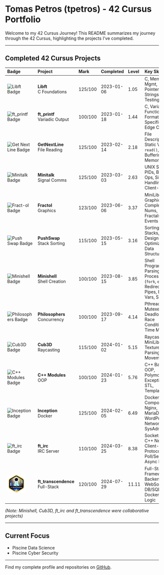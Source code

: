 # Tomas Petros (tpetros) - 42 Cursus Portfolio

Welcome to my 42 Cursus Journey! This README summarizes my journey through the 42 Cursus, highlighting the projects I've completed.

---

## Completed 42 Cursus Projects

| Badge | Project                 | Mark    | Completed    | Level | Key Skills                                                                                                       | Repository                                                      |
| :---- | :---------------------- | :------ | :----------- | :---- | :--------------------------------------------------------------------------------------------------------------- | :-------------------------------------------------------------- |
| <img src="https://raw.githubusercontent.com/tom-peter12/tom-peter12/main/badges/libft.png" width="60" alt="Libft Badge"> | **Libft** <br/> C Foundations | 125/100 | 2023-01-06   | 1.05  | C, Memory Mgmt, Pointers, Lists, Strings, Testing                                                                | [01-libft](https://github.com/tom-peter12/01-libft)             |
| <img src="https://raw.githubusercontent.com/tom-peter12/tom-peter12/main/badges/printf.png" width="60" alt="ft_printf Badge"> | **ft_printf** <br/> Variadic Output | 100/100 | 2023-01-18   | 1.44  | C, Variadic Functions, Format Specifiers, Edge Cases                                                             | [02-ft_printf](https://github.com/tom-peter12/02-ft_printf)         |
| <img src="https://raw.githubusercontent.com/tom-peter12/tom-peter12/main/badges/gnl.png" width="60" alt="Get Next Line Badge"> | **GetNextLine** <br/> File Reading | 125/100 | 2023-02-14   | 2.18  | File Descriptors, Static Vars, `read()`, Buffering, Memory Mgmt                                                  | [03-get_next_line](https://github.com/tom-peter12/03-get_next_line) |
| <img src="https://raw.githubusercontent.com/tom-peter12/tom-peter12/main/badges/minitalk.png" width="60" alt="Minitalk Badge"> | **Minitalk** <br/> Signal Comms | 125/100 | 2023-03-03   | 2.63  | UNIX Signals, PIDs, Bitwise Ops, Signal Handling, Client-Server                                                  | [04-minitalk](https://github.com/tom-peter12/04-minitalk)             |
| <img src="https://raw.githubusercontent.com/tom-peter12/tom-peter12/main/badges/fractol.png" width="60" alt="Fract-ol Badge"> | **Fractol** <br/> Graphics | 123/100 | 2023-06-06   | 3.37  | MiniLibX, Graphics, Complex Nums, Fractals, Events                                                               | [05-fractol](https://github.com/tom-peter12/05-fractol)             |
| <img src="https://raw.githubusercontent.com/tom-peter12/tom-peter12/main/badges/pushswap.png" width="60" alt="Push Swap Badge"> | **PushSwap** <br/> Stack Sorting | 115/100 | 2023-05-15   | 3.16  | Sorting Algos, Stacks, Algo Design, Optimization, Data Structures                                                | [06-push_swap](https://github.com/tom-peter12/06-push_swap)         |
| <img src="https://raw.githubusercontent.com/tom-peter12/tom-peter12/main/badges/minishell.png" width="60" alt="Minishell Badge"> | **Minishell** <br/> Shell Creation | 100/100 | 2023-08-15  | 3.85 | Shell Programming, Parsing, Process Mgmt (`fork`, `execve`), Redirections, Pipes, Env Vars, Signals               | [07-minishell](https://github.com/tom-peter12/07-minishell)      |
| <img src="https://raw.githubusercontent.com/tom-peter12/tom-peter12/main/badges/philo.png" width="60" alt="Philosophers Badge"> | **Philosophers** <br/> Concurrency | 100/100 | 2023-09-17   | 4.14  | Pthreads, Mutexes, Deadlocks, Race Conditions, Time Mgmt                                                         | [08-philo](https://github.com/tom-peter12/08-philo)                 |
| <img src="https://raw.githubusercontent.com/tom-peter12/tom-peter12/main/badges/cub3D.png" width="60" alt="Cub3D Badge"> | **Cub3D** <br/> Raycasting | 115/100 | 2024-01-02   | 5.15  | Raycasting, MiniLibX, Textures, Parsing, Movement                                                                | [09-cub3D](https://github.com/tom-peter12/09-cub3D)                 |
| <img src="https://raw.githubusercontent.com/tom-peter12/tom-peter12/main/badges/cppe.png" width="60" alt="C++ Modules Badge"> | **C++ Modules** <br/> OOP | 100/100 | 2024-01-23   | 5.76  | C++ Basics, OOP, Polymorphism, Exceptions, STL, Templates                                                        | [10-cpp](https://github.com/tom-peter12/10-cpp)                 |
| <img src="https://raw.githubusercontent.com/tom-peter12/tom-peter12/main/badges/inceptionm.png" width="60" alt="Inception Badge"> | **Inception** <br/> Docker | 125/100 | 2024-02-05   | 6.49  | Docker, Compose, Nginx, MariaDB, WordPress, Networking, SysAdmin                                                 | [11-Inception](https://github.com/tom-peter12/11-Inception)         |
| <img src="https://raw.githubusercontent.com/tom-peter12/tom-peter12/main/badges/ft_irce.png" width="60" alt="ft_irc Badge"> | **ft_irc** <br/> IRC Server | 110/100 | 2024-03-25   | 8.38  | Sockets/TCP, C++ Network, Client-Server, Protocol, Poll/Select, Async IO                                         | [12-ft_ircserv](https://github.com/habentg/ft_ircserv)              |
| <img src="https://raw.githubusercontent.com/tom-peter12/tom-peter12/main/badges/ft_transcendencem.png" width="60" alt="ft_transcendence Badge"> | **ft_transcendence** <br/> Full-Stack | 120/100 | 2024-07-29   | 11.11 | Full-Stack, JS Framework, Backend, WebSockets, DB/SQL, Auth, Docker, Game Logic                                  | [13-transcendence](https://github.com/Degef/transcendence)          |


*(Note: Minishell, Cub3D, ft_irc and ft_transcendence were collaborative projects)*

---

## Current Focus

*   Piscine Data Science
*   Piscine Cyber Security

---

Find my complete profile and repositories on [GitHub](https://github.com/tom-peter12).